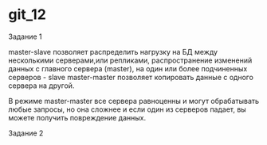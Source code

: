 # git_12
Задание 1

master-slave позволяет распределить нагрузку на БД между несколькими серверами,или репликами, распространение изменений данных с главного сервера (master), на один или более подчиненных серверов - slave
master-master позволяет копировать данные с одного сервера на другой.

В режиме master-master все сервера равноценны и могут обрабатывать любые запросы, но она сложнее и если один из серверов падает, вы можете получить повреждение данных.

Задание 2
